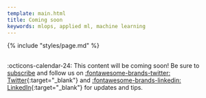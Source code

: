 ```yaml
---
template: main.html
title: Coming soon
keywords: mlops, applied ml, machine learning
---
```


{% include "styles/page.md" %}

##

:octicons-calendar-24: This content will be coming soon! Be sure to <a href="https://newsletter.madewithml.com" target="_blank">subscribe</a> and follow us on [:fontawesome-brands-twitter: Twitter](https://twitter.com/GokuMohandas){:target="_blank"} and [:fontawesome-brands-linkedin: LinkedIn](https://www.linkedin.com/in/goku){:target="_blank"} for updates and tips.
